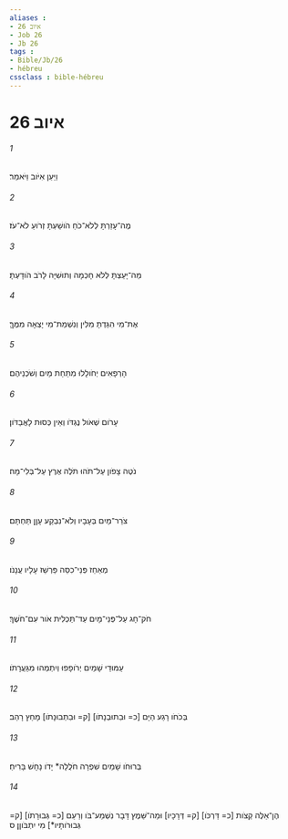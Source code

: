```yaml
---
aliases : 
- איוב 26
- Job 26
- Jb 26
tags : 
- Bible/Jb/26
- hébreu
cssclass : bible-hébreu
---
```


# איוב 26

###### 1
וַיַּעַן אִיֹּוב וַיֹּאמַר׃
###### 2
מֶה־עָזַרְתָּ לְלֹא־כֹחַ הֹושַׁעְתָּ זְרֹועַ לֹא־עֹז׃
###### 3
מַה־יָּעַצְתָּ לְלֹא חָכְמָה וְתוּשִׁיָּה לָרֹב הֹודָעְתָּ׃
###### 4
אֶת־מִי הִגַּדְתָּ מִלִּין וְנִשְׁמַת־מִי יָצְאָה מִמֶּךָּ׃
###### 5
הָרְפָאִים יְחֹולָלוּ מִתַּחַת מַיִם וְשֹׁכְנֵיהֶם׃
###### 6
עָרֹום שְׁאֹול נֶגְדֹּו וְאֵין כְּסוּת לָאֲבַדֹּון׃
###### 7
נֹטֶה צָפֹון עַל־תֹּהוּ תֹּלֶה אֶרֶץ עַל־בְּלִי־מָה׃
###### 8
צֹרֵר־מַיִם בְּעָבָיו וְלֹא־נִבְקַע עָןָן תַּחְתָּם׃
###### 9
מְאַחֵז פְּנֵי־כִסֵּה פַּרְשֵׁז עָלָיו עֲנָנֹו׃
###### 10
חֹק־חָג עַל־פְּנֵי־מָיִם עַד־תַּכְלִית אֹור עִם־חֹשֶׁךְ׃
###### 11
עַמּוּדֵי שָׁמַיִם יְרֹופָפוּ וְיִתְמְהוּ מִגַּעֲרָתֹו׃
###### 12
בְּכֹחֹו רָגַע הַיָּם [כ= וּבִתוּבְנָתֹו] [ק= וּבִתְבוּנָתֹו] מָחַץ רָהַב׃
###### 13
בְּרוּחֹו שָׁמַיִם שִׁפְרָה חֹלֲלָה* יָדֹו נָחָשׁ בָּרִיחַ׃
###### 14
הֶן־אֵלֶּה קְצֹות [כ= דַּרְכֹּו] [ק= דְּרָכָיו] וּמַה־שֵּׁמֶץ דָּבָר נִשְׁמַע־בֹּו וְרַעַם [כ= גְּבוּרָתֹו] [ק= גְּבוּרֹותָיו*] מִי יִתְבֹּוןָן׃ ס
